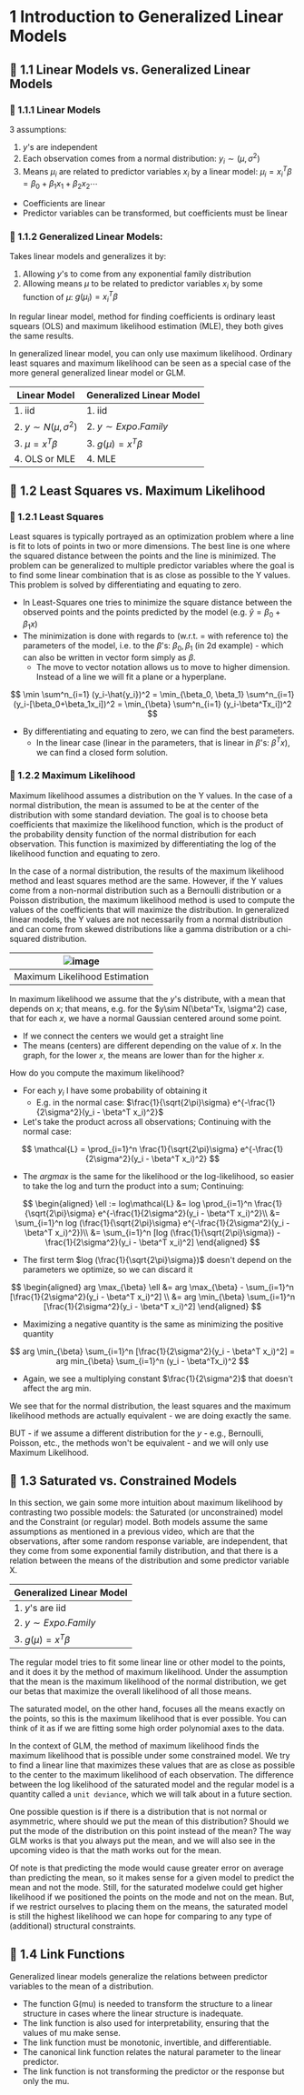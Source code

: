 # 1 Introduction to Generalized Linear Models

## :herb: 1.1 Linear Models vs. Generalized Linear Models
### :apple: 1.1.1 Linear Models
3 assumptions:
  1. $y$'s are independent
  2. Each observation comes from a normal distribution: $y_i \sim (\mu, \sigma^2)$
  3. Means $\mu_i$ are related to predictor variables $x_i$ by a linear model: $\mu_i = x_i^T \beta = \beta_0+\beta_1x_1 + \beta_2x_2 \cdots$

- Coefficients are linear
- Predictor variables can be transformed, but coefficients must be linear

### :apple: 1.1.2 Generalized Linear Models:
Takes linear models and generalizes it by:
  1. Allowing $y$'s to come from any exponential family distribution
  2. Allowing means $\mu$ to be related to predictor variables $x_i$ by some function of $\mu$: $g(\mu_i) = x_i^T \beta$

In regular linear model, method for finding coefficients is ordinary least squears (OLS) and maximum likelihood estimation (MLE), they both gives the same results.

In generalized linear model, you can only use maximum likelihood. Ordinary least squares and maximum likelihood can be seen as a special case of the more general generalized linear model or GLM.

|Linear Model|Generalized Linear Model|
|--|--|
|1. iid|1. iid|
|2. $y\sim N(\mu, \sigma^2)$|2. $y\sim Expo. Family$|
|3. $\mu = x^T \beta$|3. $g(\mu) = x^T \beta$|
|4. OLS or MLE|4. MLE|

## :herb: 1.2 Least Squares vs. Maximum Likelihood

### :apple: 1.2.1 Least Squares
Least squares is typically portrayed as an optimization problem where a line is fit to lots of points in two or more dimensions. The best line is one where the squared distance between the points and the line is minimized. The problem can be generalized to multiple predictor variables where the goal is to find some linear combination that is as close as possible to the Y values. This problem is solved by differentiating and equating to zero.

- In Least-Squares one tries to minimize the square distance between the observed points and the points predicted by the model (e.g. $\hat{y} = \beta_0+\beta_1x$)
- The minimization is done with regards to (w.r.t. = with reference to) the parameters of the model, i.e. to the $\beta$'s: $\beta_0,\beta_1$ (in 2d example) - which can also be written in vector form simply as $\beta$.
  - The move to vector notation allows us to move to higher dimension. Instead of a line we will fit a plane or a hyperplane.

$$
\min \sum^n_{i=1} (y_i-\hat{y_i})^2 = \min_{\beta_0, \beta_1} \sum^n_{i=1} (y_i-[\beta_0+\beta_1x_i])^2 = \min_{\beta} \sum^n_{i=1} (y_i-\beta^Tx_i])^2
$$

- By differentiating and equating to zero, we can find the best parameters.
  - In the linear case (linear in the parameters, that is linear in $\beta$'s: $\beta^Tx$), we can find a closed form solution.

### :apple: 1.2.2 Maximum Likelihood
Maximum likelihood assumes a distribution on the Y values. In the case of a normal distribution, the mean is assumed to be at the center of the distribution with some standard deviation. The goal is to choose beta coefficients that maximize the likelihood function, which is the product of the probability density function of the normal distribution for each observation. This function is maximized by differentiating the log of the likelihood function and equating to zero.

In the case of a normal distribution, the results of the maximum likelihood method and least squares method are the same. However, if the Y values come from a non-normal distribution such as a Bernoulli distribution or a Poisson distribution, the maximum likelihood method is used to compute the values of the coefficients that will maximize the distribution. In generalized linear models, the Y values are not necessarily from a normal distribution and can come from skewed distributions like a gamma distribution or a chi-squared distribution. 

|![image](https://user-images.githubusercontent.com/19381768/230558868-e7ed823a-caf1-42d7-bb7f-57f8a43d4840.png)|
|:--:|
|Maximum Likelihood Estimation|

In maximum likelihood we assume that the $y$'s distribute, with a mean that depends on $x$;  that means, e.g. for the $y\sim N(\beta^Tx, \sigma^2) case, that for each $x$, we have a normal Gaussian centered around some point. 
- If we connect the centers we would get a straight line
- The means (centers) are different depending on the value of $x$. In the graph, for the lower $x$, the means are lower than for the higher $x$.

How do you compute the maximum likelihood?
- For each $y_i$ I have some probability of obtaining it
  - E.g. in the normal case: $\frac{1}{\sqrt{2\pi}\sigma} e^{-\frac{1}{2\sigma^2}(y_i - \beta^T x_i)^2}$
- Let's take the product across all observations; Continuing with the normal case:

$$
\mathcal{L} = \prod_{i=1}^n \frac{1}{\sqrt{2\pi}\sigma} e^{-\frac{1}{2\sigma^2}(y_i - \beta^T x_i)^2}
$$

- The $arg max$ is the same for the likelihood or the log-likelihood, so easier to take the log and turn the product into a sum; Continuing:

$$
\begin{aligned}
\ell := log\mathcal{L} &= log \prod_{i=1}^n \frac{1}{\sqrt{2\pi}\sigma} e^{-\frac{1}{2\sigma^2}(y_i - \beta^T x_i)^2}\\
&= \sum_{i=1}^n log (\frac{1}{\sqrt{2\pi}\sigma} e^{-\frac{1}{2\sigma^2}(y_i - \beta^T x_i)^2})\\
&= \sum_{i=1}^n [log (\frac{1}{\sqrt{2\pi}\sigma}) - \frac{1}{2\sigma^2}(y_i - \beta^T x_i)^2]
\end{aligned}
$$
  
  - The first term $log (\frac{1}{\sqrt{2\pi}\sigma})$ doesn't depend on the parameters we optimize, so we can discard it

$$
\begin{aligned}
arg \max_{\beta} \ell &= arg \max_{\beta} - \sum_{i=1}^n [\frac{1}{2\sigma^2}(y_i - \beta^T x_i)^2] \\
&= arg \min_{\beta} \sum_{i=1}^n [\frac{1}{2\sigma^2}(y_i - \beta^T x_i)^2]
\end{aligned}
$$

  - Maximizing a negative quantity is the same as minimizing the positive quantity

$$
arg \min_{\beta} \sum_{i=1}^n [\frac{1}{2\sigma^2}(y_i - \beta^T x_i)^2] = arg min_{\beta} \sum_{i=1}^n (y_i - \beta^Tx_i)^2
$$

  - Again, we see a multiplying constant $\frac{1}{2\sigma^2}$ that doesn't affect the arg min.

We see that for the normal distribution, the least squares and the maximum likelihood methods are actually equivalent - we are doing exactly the same.

BUT - if we assume a different distribution for the $y$ - e.g., Bernoulli, Poisson, etc., the methods won't be equivalent - and we will only use Maximum Likelihood. 

## :herb: 1.3 Saturated vs. Constrained Models

In this section, we gain some more intuition about maximum likelihood by contrasting two possible models: the Saturated (or unconstrained) model and the Constraint (or regular) model. Both models assume the same assumptions as mentioned in a previous video, which are that the observations, after some random response variable, are independent, that they come from some exponential family distribution, and that there is a relation between the means of the distribution and some predictor variable X.

|Generalized Linear Model|
|--|
|1. $y$'s are iid|
|2. $y \sim Expo.Family$|
|3. $g(\mu) = x^T\beta$|

The regular model tries to fit some linear line or other model to the points, and it does it by the method of maximum likelihood. Under the assumption that the mean is the maximum likelihood of the normal distribution, we get our betas that maximize the overall likelihood of all those means.

The saturated model, on the other hand, focuses all the means exactly on the points, so this is the maximum likelihood that is ever possible. You can think of it as if we are fitting some high order polynomial axes to the data. 

In the context of GLM, the method of maximum likelihood finds the maximum likelihood that is possible under some constrained model. We try to find a linear line that maximizes these values that are as close as possible to the center to the maximum likelihood of each observation. The difference between the log likelihood of the saturated model and the regular model is a quantity called a `unit deviance`, which we will talk about in a future section.

One possible question is if there is a distribution that is not normal or asymmetric, where should we put the mean of this distribution? Should we put the mode of the distribution on this point instead of the mean? The way GLM works is that you always put the mean, and we will also see in the upcoming video is that the math works out for the mean.

Of note is that predicting the mode would cause greater error on average than predicting the mean, so it makes sense for a given model to predict the mean and not the mode. Still, for the saturated modelwe could get higher likelihood if we positioned the points on the mode and not on the mean. But, if we restrict ourselves to placing them on the means, the saturated model is still the highest likelihood we can hope for comparing to any type of (additional) structural constraints.

## :herb: 1.4 Link Functions
Generalized linear models generalize the relations between predictor variables to the mean of a distribution.

- The function G(mu) is needed to transform the structure to a linear structure in cases where the linear structure is inadequate. 
- The link function is also used for interpretability, ensuring that the values of mu make sense. 
- The link function must be monotonic, invertible, and differentiable. 
- The canonical link function relates the natural parameter to the linear predictor.
- The link function is not transforming the predictor or the response but only the mu. 
